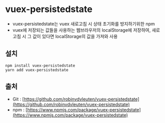# vuex-persistedstate

* vuex-persistedstate는 vuex 새로고침 시 상태 초기화를 방지하기위한 npm
* vuex에 저장되는 값들을 사용하는 웹브라우저의 localStorage에 저장하여, 새로고침 시 그 값이 있다면 localStorage의 값을 가져와 사용

## 설치

```text
npm install vuex-persistedstate
yarn add vuex-persistedstate
```

## 출처

* Git : [https://github.com/robinvdvleuten/vuex-persistedstate](https://github.com/robinvdvleuten/vuex-persistedstate)
* npm : [https://www.npmjs.com/package/vuex-persistedstate](https://www.npmjs.com/package/vuex-persistedstate)

